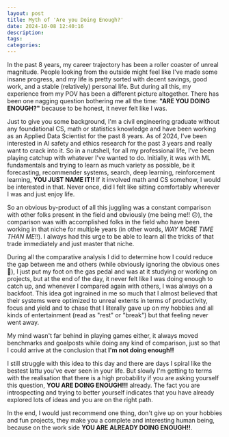 ```yaml
---
layout: post
title: Myth of 'Are you Doing Enough?'
date: 2024-10-08 12:40:16
description:
tags:
categories:
---
```


In the past 8 years, my career trajectory has been a roller coaster of unreal magnitude. People looking from the outside might feel like I've made some insane progress, and my life is pretty sorted with decent savings, good work, and a stable (relatively) personal life. But during all this, my experience from my POV has been a different picture altogether. There has been one nagging question bothering me all the time: **"ARE YOU DOING ENOUGH?"** because to be honest, it never felt like I was.

Just to give you some background, I'm a civil engineering graduate without any foundational CS, math or statistics knowledge and have been working as an Applied Data Scientist for the past 8 years. As of 2024, I've been interested in AI safety and ethics research for the past 3 years and really want to crack into it. So in a nutshell, for all my professional life, I've been playing catchup with whatever I've wanted to do. Initially, it was with ML fundamentals and trying to learn as much variety as possible, be it forecasting, recommender systems, search, deep learning, reinforcement learning, **YOU JUST NAME IT!!** If it involved math and CS somehow, I would be interested in that. Never once, did I felt like sitting comfortably wherever I was and just enjoy life.

So an obvious by-product of all this juggling was a constant comparison with other folks present in the field and obviously (me being me!! 😕), the comparison was with accomplished folks in the field who have been working in that niche for multiple years (in other words, _WAY MORE TIME THAN ME!!_). I always had this urge to be able to learn all the tricks of that trade immediately and just master that niche.

During all the comparative analysis I did to determine how I could reduce the gap between me and others (while obviously ignoring the obvious ones 🤪), I just put my foot on the gas pedal and was at it studying or working on projects, but at the end of the day, it never felt like I was doing enough to catch up, and whenever I compared again with others, I was always on a backfoot. This idea got ingrained in me so much that I almost believed that their systems were optimized to unreal extents in terms of productivity, focus and yield and to chase that I literally gave up on my hobbies and all kinds of entertainment (read as "rest" or "break") but that feeling never went away.

My mind wasn't far behind in playing games either, it always moved benchmarks and goalposts while doing any kind of comparison, just so that I could arrive at the conclusion that **I'm not doing enough!!**

I still struggle with this idea to this day and there are days I spiral like the bestest lattu you've ever seen in your life. But slowly I'm getting to terms with the realisation that there is a high probability if you are asking yourself this question, **YOU ARE DOING ENOUGH!!!** already. The fact you are introspecting and trying to better yourself indicates that you have already explored lots of ideas and you are on the right path.

In the end, I would just recommend one thing, don't give up on your hobbies and fun projects, they make you a complete and interesting human being, because on the work side **YOU ARE ALREADY DOING ENOUGH!!**.
